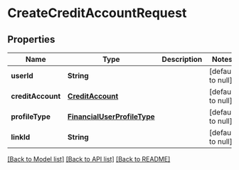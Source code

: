 # CreateCreditAccountRequest
## Properties

| Name | Type | Description | Notes |
|------------ | ------------- | ------------- | -------------|
| **userId** | **String** |  | [default to null] |
| **creditAccount** | [**CreditAccount**](CreditAccount.md) |  | [default to null] |
| **profileType** | [**FinancialUserProfileType**](FinancialUserProfileType.md) |  | [default to null] |
| **linkId** | **String** |  | [default to null] |

[[Back to Model list]](../README.md#documentation-for-models) [[Back to API list]](../README.md#documentation-for-api-endpoints) [[Back to README]](../README.md)


